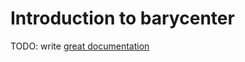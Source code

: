 # Introduction to barycenter

TODO: write [great documentation](http://jacobian.org/writing/what-to-write/)
